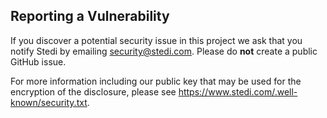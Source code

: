 ## Reporting a Vulnerability

If you discover a potential security issue in this project we ask that you notify Stedi by emailing security@stedi.com.
Please do **not** create a public GitHub issue.

For more information including our public key that may be used for the encryption of the disclosure, please see https://www.stedi.com/.well-known/security.txt.
